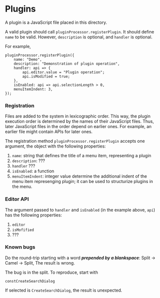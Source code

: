 # Plugins

A plugin is a JavaScript file placed in this directory.

A valid plugin should call `pluginProcessor.registerPlugin`.
It should define `name` to be valid.
However, `description` is optional, and `handler` is optional.

For example,
~~~
pluginProcessor.registerPlugin({
    name: "Demo",
    description: "Demonstration of plugin operation",
    handler: api => {
	    api.editor.value = "Plugin operation";
        api.isModified = true;
    },
    isEnabled: api => api.selectionLength > 0,
    menuItemIndent: 3,
});
~~~

### Registration

Files are added to the system in lexicographic order. This way, the plugin execution order is determined by the names of their JavaScript files. Thus, later JavaScript files in the order depend on earlier ones. For example, an earlier file might contain APIs for later ones.

The registration method `pluginProcessor.registerPlugin` accepts one argument, the object with the following properties:

1. `name`: string that defines the title of a menu item, representing a plugin
1. `description`: ???
1. `handler` ???
1. `isEnabled`: a function
1. `menuItemIndent`: integer value determine the additional indent of the menu item represenging plugin; it can be used to structurize plugins in the menu.

### Editor API

The argument passed to `handler` and `isEnabled` (in the example above, `api`) has the following properties:

1. `editor`
1. `isMofified`
1. ???

### Known bugs

Do the round-trip starting with a word ***prepended by a blankspace***: Split -> Camel -> Split, The result is wrong.

The bug is in the split. To reproduce, start with

~~~
constCreateSearchDialog
~~~

If selected is `CreateSearchDialog`, the result is unexpected.